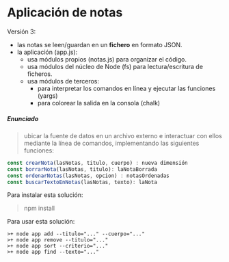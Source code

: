 # Aplicación de notas

Versión 3: 

 + las notas se leen/guardan en un **fichero** en formato JSON.
 + la aplicación (app.js):
   + usa módulos propios (notas.js) para organizar el código.
   + usa módulos del núcleo de Node (fs) para lectura/escritura de ficheros.
   + usa módulos de terceros:
     + para interpretar los comandos en línea y ejecutar las funciones (yargs)
     + para colorear la salida en la consola (chalk)

##### Enunciado
> ubicar la fuente de datos en un archivo externo e interactuar con ellos mediante la línea de comandos, implementando las siguientes funciones:

````javascript
const crearNota(lasNotas, titulo, cuerpo) : nueva dimensión
const borrarNota(lasNotas, titulo): laNotaBorrada
const ordenarNotas(lasNotas, opcion) : notasOrdenadas
const buscarTextoEnNotas(lasNotas, texto): laNota
````

Para instalar esta solución:
>npm install

Para usar esta solución:

````shell script
>+ node app add --titulo="..." --cuerpo="..."
>+ node app remove --titulo="..."
>+ node app sort --criterio="..."
>+ node app find --texto="..."
````